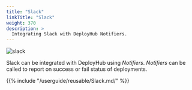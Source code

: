 ```yaml
---
title: "Slack"
linkTitle: "Slack"
weight: 370
description: >
  Integrating Slack with DeployHub Notifiers.
---
```


![slack](/userguide/images/slacklogo.jpg)

Slack can be integrated with DeployHub using _Notifiers_. _Notifiers_ can be called to report on success or fail status of deployments.  

{{% include "/userguide/reusable/Slack.md/" %}}
